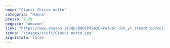 ```yaml
---
nome: "Ciucci Chicco notte"
categoria: "Nanna"
prezzo: 9.29
negozio: "Amazon"
link: "https://www.amazon.it/dp/B0DCP4SW2G/ref=br_dsk_yr_itemdt_dp?colid=3QGQUT8WCNDK0&coliid=IO0OOVN47OZ9X&th=1"
icona: "/images/stuff/Ciucci notte.jpg"
acquistato: false
---
```


